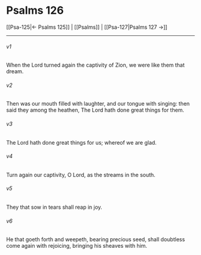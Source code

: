 # Psalms 126

[[Psa-125|← Psalms 125]] | [[Psalms]] | [[Psa-127|Psalms 127 →]]
***

###### v1
When the Lord turned again the captivity of Zion, we were like them that dream.
###### v2
Then was our mouth filled with laughter, and our tongue with singing: then said they among the heathen, The Lord hath done great things for them.
###### v3
The Lord hath done great things for us; whereof we are glad.
###### v4
Turn again our captivity, O Lord, as the streams in the south.
###### v5
They that sow in tears shall reap in joy.
###### v6
He that goeth forth and weepeth, bearing precious seed, shall doubtless come again with rejoicing, bringing his sheaves with him. 
